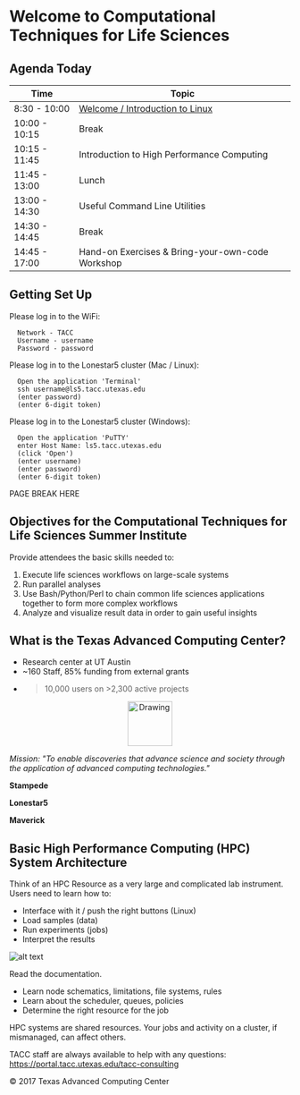 # Welcome to Computational Techniques for Life Sciences

## Agenda Today

| Time | Topic |
|--------|--------------------------------------------------|
|  8:30 - 10:00 | [Welcome / Introduction to Linux](docs/intro_to_linux.md) |
| 10:00 - 10:15 | Break |
| 10:15 - 11:45 | Introduction to High Performance Computing |
| 11:45 - 13:00 | Lunch |
| 13:00 - 14:30 | Useful Command Line Utilities |
| 14:30 - 14:45 | Break |
| 14:45 - 17:00 | Hand-on Exercises & Bring-your-own-code Workshop |

## Getting Set Up

Please log in to the WiFi:

```
  Network - TACC
  Username - username
  Password - password
```

Please log in to the Lonestar5 cluster (Mac / Linux):

```
  Open the application 'Terminal'
  ssh username@ls5.tacc.utexas.edu 
  (enter password)
  (enter 6-digit token)
```

Please log in to the Lonestar5 cluster (Windows):

```
  Open the application 'PuTTY'
  enter Host Name: ls5.tacc.utexas.edu
  (click 'Open')
  (enter username)
  (enter password)
  (enter 6-digit token)
```

PAGE BREAK HERE 


## Objectives for the Computational Techniques for Life Sciences Summer Institute

 Provide attendees the basic skills needed to:

 1. Execute life sciences workflows on large-scale systems
 2. Run parallel analyses
 3. Use Bash/Python/Perl to chain common life sciences applications together to form more complex workflows
 4. Analyze and visualize result data in order to gain useful insights


## What is the Texas Advanced Computing Center?

 * Research center at UT Austin
 * ~160 Staff, 85% funding from external grants
 * >10,000 users on >2,300 active projects

<center><img src="https://www.tacc.utexas.edu/documents/1084364/1275944/tacc.png" alt="Drawing" style="height:80px;"/></center>

 *Mission: "To enable discoveries that advance science and society through the application of advanced computing technologies."*


 **Stampede**

 **Lonestar5**

 **Maverick**


## Basic High Performance Computing (HPC) System Architecture

Think of an HPC Resource as a very large and complicated lab instrument. Users need to learn how to:

 * Interface with it / push the right buttons (Linux)
 * Load samples (data)
 * Run experiments (jobs)
 * Interpret the results


![alt text](https://github.com/jamescarson3/ctls2017/blob/master/resources/hpc_schematic.tiff "Generic HPC Schematic")


Read the documentation.

 * Learn node schematics, limitations, file systems, rules
 * Learn about the scheduler, queues, policies
 * Determine the right resource for the job

HPC systems are shared resources. Your jobs and activity on a cluster, if mismanaged, can affect others.

TACC staff are always available to help with any questions: https://portal.tacc.utexas.edu/tacc-consulting


&copy; 2017 Texas Advanced Computing Center

